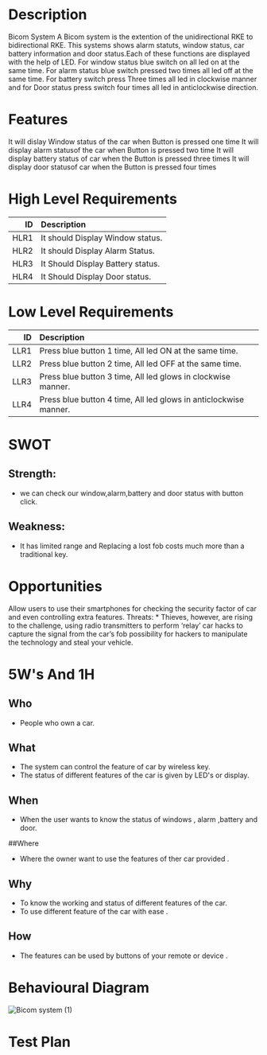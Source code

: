 
# Description


Bicom System
A Bicom system is the extention of the unidirectional RKE to bidirectional RKE. This systems shows alarm statuts, window status, car battery information and door status.Each of these functions are displayed with the help of LED. For window status blue switch on all led on at the same time. For alarm status blue switch pressed two times all led off at the same time. For battery switch press Three times all led in clockwise manner and for Door status press switch four times all led in anticlockwise direction.


# Features
It will dislay Window status of the car when Button is pressed one time
It will display alarm statusof the car when Button is pressed two time
It will display battery status of car when the Button is pressed three times
It will display door statusof car when the Button is pressed four times

# High Level Requirements
|ID|	Description |
|---:|:-----------|
|HLR1|	It should Display Window status.|
|HLR2|	It should Display Alarm Status.|
|HLR3	|It Should Display Battery status.|
|HLR4	|It Should Display Door status.|

# Low Level Requirements

|ID|	Description|
|----:|:-------------------------------------------------|
|LLR1	|Press blue button 1 time, All led ON at the same time.|
|LLR2|	Press blue button 2 time, All led OFF at the same time.|
|LLR3|	Press blue button 3 time, All led glows in clockwise manner.|
|LLR4	|Press blue button 4 time, All led glows in anticlockwise manner.|


 # SWOT

## Strength:

* we can check our window,alarm,battery and door status with button click.

## Weakness:

* It has limited range and Replacing a lost fob costs much more than a traditional key.

# Opportunities

Allow users to use their smartphones for checking the security factor of car and even controlling extra features.
Threats: * Thieves, however, are rising to the challenge, using radio transmitters to perform ‘relay’ car hacks to capture the signal from the car’s fob possibility for hackers to manipulate the technology and steal your vehicle.

# 5W's And 1H
## Who
* People who own a car.

## What
* The system can control the feature of car by wireless key.
* The status of different features of the car is given by LED's or display.

## When
* When the user wants to know the status of windows , alarm ,battery and door.

##Where
* Where the owner want to use the features of ther car provided .

## Why
* To know the working and status of different features of the car.
* To use different feature of the car with ease .

## How
* The features can be used by buttons of your remote or device .

# Behavioural Diagram
![Bicom system (1)](https://user-images.githubusercontent.com/98838344/157845520-9403535f-ff74-4a39-96b5-818670e9664c.png)

# Test Plan





